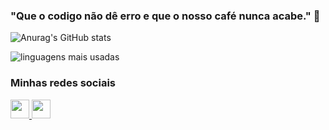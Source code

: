 ### "Que o codigo não dê erro e que o nosso café nunca acabe." 🙏


![Anurag's GitHub stats](https://github-readme-stats.vercel.app/api?username=Wesley-Breno&show_icons=true&theme=midnight-purple)

![linguagens mais usadas](https://github-readme-stats.vercel.app/api/top-langs/?username=Wesley-Breno&layout=compact&theme=midnight-purple)

### Minhas redes sociais
<a href='https://www.linkedin.com/in/wesley-breno-ba2b33208/'>
  <img src='https://cdn-icons-png.flaticon.com/512/174/174857.png' height='30px'<img/>
<a/>
<a href='https://www.instagram.com/_wesleybreno_/'>
  <img src='https://upload.wikimedia.org/wikipedia/commons/thumb/a/a5/Instagram_icon.png/1024px-Instagram_icon.png' height='30px'>
<a/>
